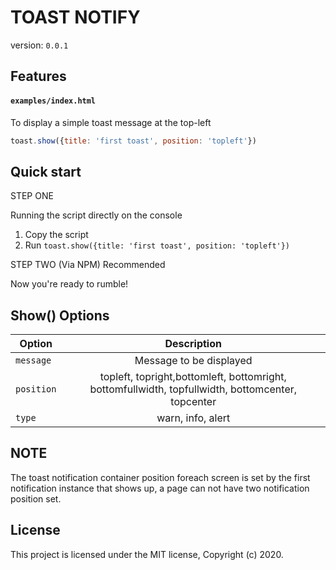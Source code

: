 # TOAST NOTIFY

version: `0.0.1`

## Features


#### `examples/index.html`

To display a simple toast message at the top-left

```js 
toast.show({title: 'first toast', position: 'topleft'}) 
```


## Quick start


STEP ONE 

Running the script directly on the console
1.  Copy the script
2.  Run `toast.show({title: 'first toast', position: 'topleft'})`

STEP TWO (Via NPM) Recommended

Now you're ready to rumble!

## Show() Options

|Option|Description|
|-|:-----:|
|`message`|Message to be displayed
|`position`|topleft, topright,bottomleft, bottomright, bottomfullwidth, topfullwidth, bottomcenter, topcenter
|`type`|warn, info, alert


## NOTE

The toast notification container position foreach screen is set by the first notification instance that shows up,
a page can not have two notification position set.


## License

This project is licensed under the MIT license, Copyright (c) 2020.

